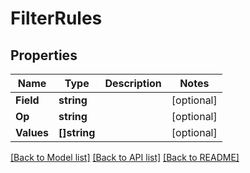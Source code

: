 # FilterRules

## Properties

Name | Type | Description | Notes
------------ | ------------- | ------------- | -------------
**Field** | **string** |  | [optional] 
**Op** | **string** |  | [optional] 
**Values** | **[]string** |  | [optional] 

[[Back to Model list]](../README.md#documentation-for-models) [[Back to API list]](../README.md#documentation-for-api-endpoints) [[Back to README]](../README.md)


